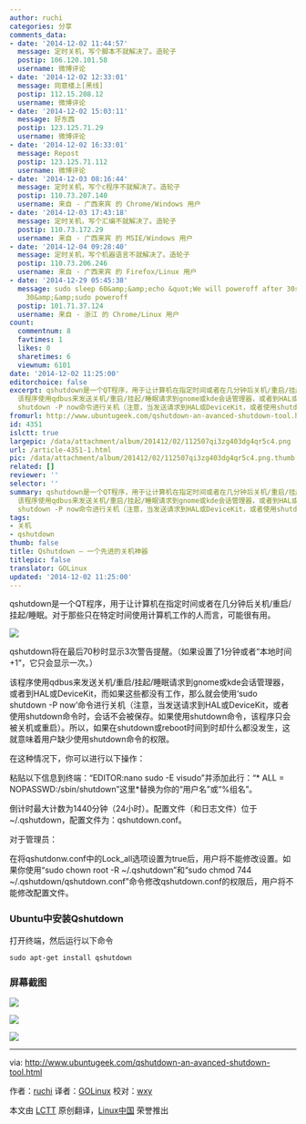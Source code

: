 ```yaml
---
author: ruchi
categories: 分享
comments_data:
- date: '2014-12-02 11:44:57'
  message: 定时关机，写个脚本不就解决了。造轮子
  postip: 106.120.101.58
  username: 微博评论
- date: '2014-12-02 12:33:01'
  message: 同意楼上[黑线]
  postip: 112.15.208.12
  username: 微博评论
- date: '2014-12-02 15:03:11'
  message: 好东西
  postip: 123.125.71.29
  username: 微博评论
- date: '2014-12-02 16:33:01'
  message: Repost
  postip: 123.125.71.112
  username: 微博评论
- date: '2014-12-03 08:16:44'
  message: 定时关机，写个c程序不就解决了。造轮子
  postip: 110.73.207.140
  username: 来自 - 广西来宾 的 Chrome/Windows 用户
- date: '2014-12-03 17:43:18'
  message: 定时关机，写个汇编不就解决了。造轮子
  postip: 110.73.172.29
  username: 来自 - 广西来宾 的 MSIE/Windows 用户
- date: '2014-12-04 09:28:40'
  message: 定时关机，写个机器语言不就解决了。造轮子
  postip: 110.73.206.246
  username: 来自 - 广西来宾 的 Firefox/Linux 用户
- date: '2014-12-29 05:45:38'
  message: sudo sleep 60&amp;&amp;echo &quot;We will poweroff after 30s!&quot;&amp;&amp;sleep
    30&amp;&amp;sudo poweroff
  postip: 101.71.37.124
  username: 来自 - 浙江 的 Chrome/Linux 用户
count:
  commentnum: 8
  favtimes: 1
  likes: 0
  sharetimes: 6
  viewnum: 6101
date: '2014-12-02 11:25:00'
editorchoice: false
excerpt: qshutdown是一个QT程序，用于让计算机在指定时间或者在几分钟后关机/重启/挂起/睡眠。对于那些只在特定时间使用计算机工作的人而言，可能很有用。  qshutdown将在最后70秒时显示3次警告提醒。（如果设置了1分钟或者本地时间+1，它只会显示一次。）
  该程序使用qdbus来发送关机/重启/挂起/睡眠请求到gnome或kde会话管理器，或者到HAL或DeviceKit，而如果这些都没有工作，那么就会使用sudo
  shutdown -P now命令进行关机（注意，当发送请求到HAL或DeviceKit，或者使用shutdown命令时，会话不会被保存。如果使用shutdown命令，该程序只会被关机
fromurl: http://www.ubuntugeek.com/qshutdown-an-avanced-shutdown-tool.html
id: 4351
islctt: true
largepic: /data/attachment/album/201412/02/112507qi3zg403dg4qr5c4.png
url: /article-4351-1.html
pic: /data/attachment/album/201412/02/112507qi3zg403dg4qr5c4.png.thumb.jpg
related: []
reviewer: ''
selector: ''
summary: qshutdown是一个QT程序，用于让计算机在指定时间或者在几分钟后关机/重启/挂起/睡眠。对于那些只在特定时间使用计算机工作的人而言，可能很有用。  qshutdown将在最后70秒时显示3次警告提醒。（如果设置了1分钟或者本地时间+1，它只会显示一次。）
  该程序使用qdbus来发送关机/重启/挂起/睡眠请求到gnome或kde会话管理器，或者到HAL或DeviceKit，而如果这些都没有工作，那么就会使用sudo
  shutdown -P now命令进行关机（注意，当发送请求到HAL或DeviceKit，或者使用shutdown命令时，会话不会被保存。如果使用shutdown命令，该程序只会被关机
tags:
- 关机
- qshutdown
thumb: false
title: Qshutdown – 一个先进的关机神器
titlepic: false
translator: GOLinux
updated: '2014-12-02 11:25:00'
---
```


qshutdown是一个QT程序，用于让计算机在指定时间或者在几分钟后关机/重启/挂起/睡眠。对于那些只在特定时间使用计算机工作的人而言，可能很有用。


![](/data/attachment/album/201412/02/112507qi3zg403dg4qr5c4.png)


qshutdown将在最后70秒时显示3次警告提醒。（如果设置了1分钟或者“本地时间+1”，它只会显示一次。）


该程序使用qdbus来发送关机/重启/挂起/睡眠请求到gnome或kde会话管理器，或者到HAL或DeviceKit，而如果这些都没有工作，那么就会使用‘sudo shutdown -P now’命令进行关机（注意，当发送请求到HAL或DeviceKit，或者使用shutdown命令时，会话不会被保存。如果使用shutdown命令，该程序只会被关机或重启）。所以，如果在shutdown或reboot时间到时却什么都没发生，这就意味着用户缺少使用shutdown命令的权限。


在这种情况下，你可以进行以下操作：


粘贴以下信息到终端：“EDITOR:nano sudo -E visudo”并添加此行：“\* ALL = NOPASSWD:/sbin/shutdown”这里\*替换为你的“用户名”或“%组名”。


倒计时最大计数为1440分钟（24小时）。配置文件（和日志文件）位于~/.qshutdown，配置文件为：qshutdown.conf。


对于管理员：


在将qshutdonw.conf中的Lock\_all选项设置为true后，用户将不能修改设置。如果你使用“sudo chown root -R ~/.qshutdown”和“sudo chmod 744 ~/.qshutdown/qshutdown.conf”命令修改qshutdown.conf的权限后，用户将不能修改配置文件。


### Ubuntu中安装Qshutdown


打开终端，然后运行以下命令



```
sudo apt-get install qshutdown

```

### 屏幕截图


![](/data/attachment/album/201412/02/112509lgae532eajy2zjd4.png)


![](/data/attachment/album/201412/02/112511javmwnjizcwjjdbt.png)


![](/data/attachment/album/201412/02/112513z0sssxto6xgo6bm6.png)




---


via: <http://www.ubuntugeek.com/qshutdown-an-avanced-shutdown-tool.html>


作者：[ruchi](http://www.ubuntugeek.com/author/ubuntufix) 译者：[GOLinux](https://github.com/GOLinux) 校对：[wxy](https://github.com/wxy)


本文由 [LCTT](https://github.com/LCTT/TranslateProject) 原创翻译，[Linux中国](http://linux.cn/) 荣誉推出